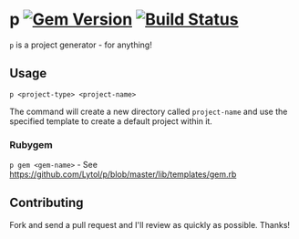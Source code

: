 # p [![Gem Version](https://badge.fury.io/rb/p.png)](http://badge.fury.io/rb/p) [![Build Status](https://travis-ci.org/Lytol/p.png)](https://travis-ci.org/Lytol/p)

`p` is a project generator - for anything!


Usage
-----

`p <project-type> <project-name>`

The command will create a new directory called `project-name` and use the specified template to create a default project within it.


### Rubygem

`p gem <gem-name>` - See <https://github.com/Lytol/p/blob/master/lib/templates/gem.rb>


Contributing
------------

Fork and send a pull request and I'll review as quickly as possible. Thanks!
